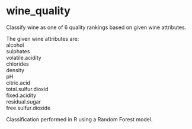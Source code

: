 # wine_quality
Classify wine as one of 6 quality rankings based on given wine attributes.

The given wine attributes are:  
alcohol	 
sulphates	 
volatile.acidity	 
chlorides	 
density	 
pH	
citric.acid	 
total.sulfur.dioxid  
fixed.acidity	 
residual.sugar	
free.sulfur.dioxide	 

Classification performed in R using a Random Forest model.
